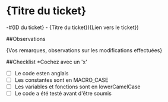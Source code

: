 # {Titre du ticket}

-#{ID du ticket} - {Titre du ticket}){Lien vers le ticket})

##Observations

{Vos remarques, observations sur les modifications effectuées}

##Checklist
*Cochez avec un 'x'

- [ ] Le code esten anglais
- [ ] Les constantes sont en MACRO_CASE
- [ ] Les variables et fonctions sont en lowerCamelCase
- [ ] Le code a été testé avant d'être soumis
